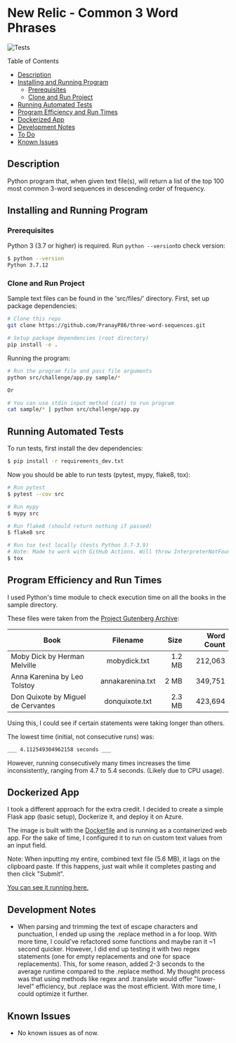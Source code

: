 # New Relic - Common 3 Word Phrases

![Tests](https://github.com/PranayP86/three-word-sequences/actions/workflows/tests.yml/badge.svg)

Table of Contents

  - [Description](#Description)
  - [Installing and Running Program](#Installing-and-Running-Program)
    - [Prerequisites](#Prerequisites)
    - [Clone and Run Project](#Clone-and-Run-Project)
  - [Running Automated Tests](#Running-Automated-Tests)
  - [Program Efficiency and Run Times](#Program-Efficiency-and-Run-Times)
  - [Dockerized App](#Dockerized-App)
  - [Development Notes](#Development-Notes)
  - [To Do](#To-Do)
  - [Known Issues](#Known-Issues)

## Description

Python program that, when given text file(s), will return a list of the top 100 most common 3-word sequences in descending order of frequency.

## Installing and Running Program


### Prerequisites

Python 3 (3.7 or higher) is required. Run `python --version`to check version:

```bash
$ python --version
Python 3.7.12
```

### Clone and Run Project

Sample text files can be found in the 'src/files/' directory.
First, set up package dependencies:

```bash
# Clone this repo
git clone https://github.com/PranayP86/three-word-sequences.git

# Setup package dependencies (root directory)
pip install -e .
```

Running the program:

```bash
# Run the program file and pass file arguments
python src/challenge/app.py sample/*

Or

# You can use stdin input method (cat) to run program
cat sample/* | python src/challenge/app.py
```

## Running Automated Tests

To run tests, first install the dev dependencies:

```bash
$ pip install -r requirements_dev.txt
```

Now you should be able to run tests (pytest, mypy, flake8, tox):

```bash
# Run pytest
$ pytest --cov src

# Run mypy
$ mypy src

# Run flake8 (should return nothing if passed)
$ flake8 src

# Run tox test locally (tests Python 3.7-3.9)
# Note: Made to work with GitHub Actions. Will throw InterpreterNotFound for any version not installed if running locally.
$ tox
```

## Program Efficiency and Run Times

I used Python's time module to check execution time on all the books in the sample directory.

These files were taken from the [Project Gutenberg Archive](https://www.gutenberg.org/):

| Book | Filename  | Size | Word Count |
| ---- |:---------:| ----:| ----------:|
| Moby Dick by Herman Melville | mobydick.txt | 1.2 MB | 212,063 |
| Anna Karenina by Leo Tolstoy| annakarenina.txt | 2 MB | 349,751 |
| Don Quixote by Miguel de Cervantes | donquixote.txt | 2.3 MB | 423,694 |

Using this, I could see if certain statements were taking longer than others.

The lowest time (initial, not consecutive runs) was:
```bash
___ 4.112549304962158 seconds ___
```
However, running consecutively many times increases the time inconsistently, ranging from 4.7 to 5.4 seconds. 
(Likely due to CPU usage).

## Dockerized App
I took a different approach for the extra credit. 
I decided to create a simple Flask app (basic setup), Dockerize it, and deploy it on Azure.

The image is built with the [Dockerfile](web_app/Dockerfile) and is running as a containerized web app. 
For the sake of time, I configured it to run on custom text values from an input field.

Note: When inputting my entire, combined text file (5.6 MB), it lags on the clipboard paste. If this happens, just wait while it completes pasting and then click "Submit".

[You can see it running here.](http://threewordsequences.eastus.azurecontainer.io/)

## Development Notes

- When parsing and trimming the text of escape characters and punctuation, I ended up using the .replace method in a for loop. With more time, I could've refactored some functions and maybe ran it ~1 second quicker. However, I did end up testing it with two regex statements (one for empty replacements and one for space replacements). This, for some reason, added 2-3 seconds to the average runtime compared to the .replace method. My thought process was that using methods like regex and .translate would offer "lower-level" efficiency, but .replace was the most efficient. With more time, I could optimize it further.

## Known Issues

- No known issues as of now.